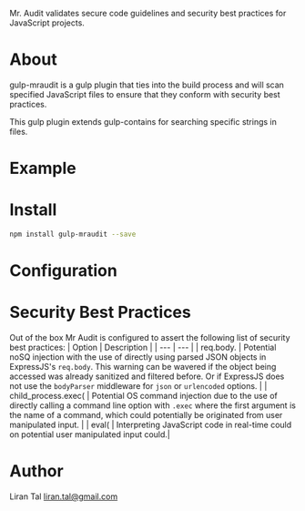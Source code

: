 Mr. Audit validates secure code guidelines and security best practices for
JavaScript projects.

# About

gulp-mraudit is a gulp plugin that ties into the build process and will scan
specified JavaScript files to ensure that they conform with security best
practices.

This gulp plugin extends gulp-contains for searching specific strings in files.

# Example

# Install

```bash
npm install gulp-mraudit --save
```

# Configuration


# Security Best Practices

Out of the box Mr Audit is configured to assert the following list of security
best practices:
| Option | Description |
| --- | --- |
| req.body. | Potential noSQ injection with the use of directly using parsed
JSON objects in ExpressJS's `req.body`. This warning can be wavered if the
object being accessed was already sanitized and filtered before. Or if ExpressJS
does not use the `bodyParser` middleware for `json` or `urlencoded` options. |
| child_process.exec( | Potential OS command injection due to the use of
directly calling a command line option with `.exec` where the first argument
is the name of a command, which could potentially be originated from user 
manipulated input. |
| eval( | Interpreting JavaScript code in real-time could on potential user
manipulated input could.|


# Author

Liran Tal <liran.tal@gmail.com>
